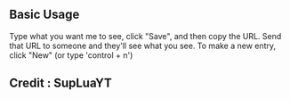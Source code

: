 ## Basic Usage

Type what you want me to see, click "Save", and then copy the URL.  Send that
URL to someone and they'll see what you see.
To make a new entry, click "New" (or type 'control + n')

## Credit : SupLuaYT
